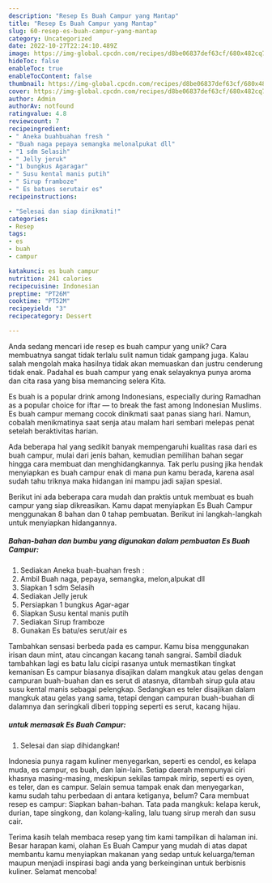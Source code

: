 ```yaml
---
description: "Resep Es Buah Campur yang Mantap"
title: "Resep Es Buah Campur yang Mantap"
slug: 60-resep-es-buah-campur-yang-mantap
category: Uncategorized
date: 2022-10-27T22:24:10.489Z
image: https://img-global.cpcdn.com/recipes/d8be06837def63cf/680x482cq70/es-buah-campur-foto-resep-utama.jpg
hideToc: false
enableToc: true
enableTocContent: false
thumbnail: https://img-global.cpcdn.com/recipes/d8be06837def63cf/680x482cq70/es-buah-campur-foto-resep-utama.jpg
cover: https://img-global.cpcdn.com/recipes/d8be06837def63cf/680x482cq70/es-buah-campur-foto-resep-utama.jpg
author: Admin
authorAv: notfound
ratingvalue: 4.8
reviewcount: 7
recipeingredient:
- " Aneka buahbuahan fresh "
- "Buah naga pepaya semangka melonalpukat dll"
- "1 sdm Selasih"
- " Jelly jeruk"
- "1 bungkus Agaragar"
- " Susu kental manis putih"
- " Sirup framboze"
- " Es batues serutair es"
recipeinstructions:

- "Selesai dan siap dinikmati!"
categories:
- Resep
tags:
- es
- buah
- campur

katakunci: es buah campur 
nutrition: 241 calories
recipecuisine: Indonesian
preptime: "PT26M"
cooktime: "PT52M"
recipeyield: "3"
recipecategory: Dessert

---
```





Anda sedang mencari ide resep es buah campur yang unik? Cara membuatnya sangat tidak terlalu sulit namun tidak gampang juga. Kalau salah mengolah maka hasilnya tidak akan memuaskan dan justru cenderung tidak enak. Padahal es buah campur yang enak selayaknya punya aroma dan cita rasa yang bisa memancing selera Kita.





Es buah is a popular drink among Indonesians, especially during Ramadhan as a popular choice for iftar — to break the fast among Indonesian Muslims. Es buah campur memang cocok dinikmati saat panas siang hari. Namun, cobalah menikmatinya saat senja atau malam hari sembari melepas penat setelah beraktivitas harian.

Ada beberapa hal yang sedikit banyak mempengaruhi kualitas rasa dari es buah campur, mulai dari jenis bahan, kemudian pemilihan bahan segar hingga cara membuat dan menghidangkannya. Tak perlu pusing jika hendak menyiapkan es buah campur enak di mana pun kamu berada, karena asal sudah tahu triknya maka hidangan ini mampu jadi sajian spesial.






Berikut ini ada beberapa cara mudah dan praktis untuk membuat es buah campur yang siap dikreasikan. Kamu dapat menyiapkan Es Buah Campur menggunakan 8 bahan dan 0 tahap pembuatan. Berikut ini langkah-langkah untuk menyiapkan hidangannya.

<!--inarticleads1-->

##### Bahan-bahan dan bumbu yang digunakan dalam pembuatan Es Buah Campur:

1. Sediakan  Aneka buah-buahan fresh :
1. Ambil Buah naga, pepaya, semangka, melon,alpukat dll
1. Siapkan 1 sdm Selasih
1. Sediakan  Jelly jeruk
1. Persiapkan 1 bungkus Agar-agar
1. Siapkan  Susu kental manis putih
1. Sediakan  Sirup framboze
1. Gunakan  Es batu/es serut/air es


Tambahkan sensasi berbeda pada es campur. Kamu bisa menggunakan irisan daun mint, atau cincangan kacang tanah sangrai. Sambil diaduk tambahkan lagi es batu lalu cicipi rasanya untuk memastikan tingkat kemanisan Es campur biasanya disajikan dalam mangkuk atau gelas dengan campuran buah-buahan dan es serut di atasnya, ditambah sirup gula atau susu kental manis sebagai pelengkap. Sedangkan es teler disajikan dalam mangkuk atau gelas yang sama, tetapi dengan campuran buah-buahan di dalamnya dan seringkali diberi topping seperti es serut, kacang hijau. 

<!--inarticleads2-->

#####  untuk memasak Es Buah Campur:


1. Selesai dan siap dihidangkan!

Indonesia punya ragam kuliner menyegarkan, seperti es cendol, es kelapa muda, es campur, es buah, dan lain-lain. Setiap daerah mempunyai ciri khasnya masing-masing, meskipun sekilas tampak mirip, seperti es oyen, es teler, dan es campur. Selain semua tampak enak dan menyegarkan, kamu sudah tahu perbedaan di antara ketiganya, belum? Cara membuat resep es campur: Siapkan bahan-bahan. Tata pada mangkuk: kelapa keruk, durian, tape singkong, dan kolang-kaling, lalu tuang sirup merah dan susu cair. 

Terima kasih telah membaca resep yang tim kami tampilkan di halaman ini. Besar harapan kami, olahan Es Buah Campur yang mudah di atas dapat membantu kamu menyiapkan makanan yang sedap untuk keluarga/teman maupun menjadi inspirasi bagi anda yang berkeinginan untuk berbisnis kuliner. Selamat mencoba!
